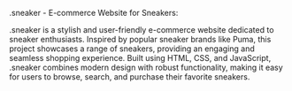 .sneaker - E-commerce Website for Sneakers:

.sneaker is a stylish and user-friendly e-commerce website dedicated to sneaker enthusiasts. Inspired by popular sneaker brands like Puma, this project showcases a range of sneakers, providing an engaging and seamless shopping experience. Built using HTML, CSS, and JavaScript, .sneaker combines modern design with robust functionality, making it easy for users to browse, search, and purchase their favorite sneakers.

